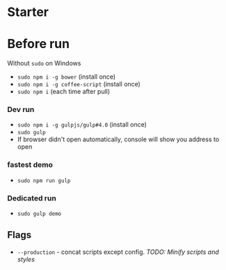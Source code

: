 # Starter

# Before run
Without `sudo` on Windows
 - `sudo npm i -g bower` (install once)
 - `sudo npm i -g coffee-script` (install once)
 - `sudo npm i` (each time after pull)

### Dev run
 - `sudo npm i -g gulpjs/gulp#4.0` (install once)
 - `sudo gulp`
 - If browser didn't open automatically, console will show you address to open

### fastest demo
 - `sudo npm run gulp`

### Dedicated run
 - `sudo gulp demo`

## Flags
 - `--production` - concat scripts except config. _TODO: Minify scripts and styles_
